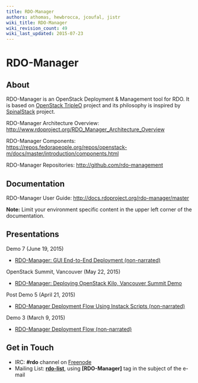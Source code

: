 ```yaml
---
title: RDO-Manager
authors: athomas, hewbrocca, jcoufal, jistr
wiki_title: RDO-Manager
wiki_revision_count: 49
wiki_last_updated: 2015-07-23
---
```


# RDO-Manager

## About

RDO-Manager is an OpenStack Deployment & Management tool for RDO. It is based on [OpenStack TripleO](http://wiki.openstack.org/wiki/TripleO) project and its philosophy is inspired by [SpinalStack](http://spinal-stack.readthedocs.org/en/latest/) project.

RDO-Manager Architecture Overview: <http://www.rdoproject.org/RDO_Manager_Architecture_Overview>

RDO-Manager Components: <https://repos.fedorapeople.org/repos/openstack-m/docs/master/introduction/components.html>

RDO-Manager Repositories: <http://github.com/rdo-management>

## Documentation

RDO-Manager User Guide: <http://docs.rdoproject.org/rdo-manager/master>

**Note:** Limit your environment specific content in the upper left corner of the documentation.

## Presentations

Demo 7 (June 19, 2015)

*   [RDO-Manager: GUI End-to-End Deployment (non-narrated)](https://www.youtube.com/watch?v=VVJ8-JrHduk)

OpenStack Summit, Vancouver (May 22, 2015)

*   [RDO-Manager: Deploying OpenStack Kilo, Vancouver Summit Demo](http://youtu.be/731INn1GDmk)

Post Demo 5 (April 21, 2015)

*   [RDO-Manager Deployment Flow Using Instack Scripts (non-narrated)](http://youtu.be/TyK0df3mCM8)

Demo 3 (March 9, 2015)

*   [RDO-Manager Deployment Flow (non-narrated)](http://youtu.be/zKG-CB8WdTg)

## Get in Touch

*   IRC: **#rdo** channel on [Freenode](http://freenode.net)
*   Mailing List: [**rdo-list**](//www.redhat.com/mailman/listinfo/rdo-list), using **[RDO-Manager]** tag in the subject of the e-mail
